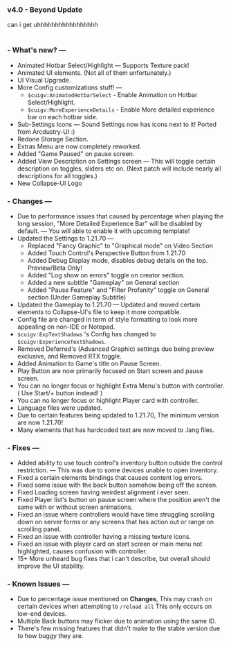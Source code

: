 ### v4.0 - Beyond Update

can i get uhhhhhhhhhhhhhhhhh<br><br>
### - What's new? —
- Animated Hotbar Select/Highlight — Supports Texture pack!
- Animated UI elements. (Not all of them unfortunately.)
- UI Visual Upgrade.
- More Config customizations stuff! —
  - `$cuigv:AnimatedHotbarSelect` - Enable Animation on Hotbar Select/Highlight.
  - `$cuigv:MoreExperienceDetails` - Enable More detailed experience bar on each hotbar side.
- Sub-Settings Icons — Sound Settings now has icons next to it! Ported from Arcdustry-UI :)
- Redone Storage Section.
- Extras Menu are now completely reworked.
- Added "Game Paused" on pause screen.
- Added View Description on Settings screen — This will toggle certain description on toggles, sliders etc on. (Next patch will include nearly all descriptions for all toggles.)
- New Collapse-UI Logo

### - Changes —
- Due to performance issues that caused by percentage when playing the long session, "More Detailed Experience Bar" will be disabled by default. — You will able to enable it with upcoming template!
- Updated the Settings to 1.21.70 —
  - Replaced "Fancy Graphic" to "Graphical mode" on Video Section
  - Added Touch Control's Perspective Button from 1.21.70
  - Added Debug Display mode, disables debug details on the top. Preview/Beta Only!
  - Added "Log show on errors" toggle on creator section.
  - Added a new subtitle "Gameplay" on General section
  - Added "Pause Feature" and "Filter Profanity" toggle on General section (Under Gameplay Subtitle)
- Updated the Gameplay to 1.21.70 — Updated and moved certain elements to Collapse-UI's file to keep it more compatible.
- Config file are changed in term of style formatting to look more appealing on non-IDE or Notepad.
- `$cuigv:ExpTextShadows` 's Config has changed to `$cuigv:ExperienceTextShadows`.
- Removed Deferred's (Advanced Graphic) settings due being preview exclusive, and Removed RTX toggle.
- Added Animation to Game's title on Pause Screen.
- Play Button are now primarily focused on Start screen and pause screen.
- You can no longer focus or highlight Extra Menu's button with controller. ( Use Start/+ button instead! )
- You can no longer focus or highlight Player card with controller.
- Language files were updated.
- Due to certain features being updated to 1.21.70, The minimum version are now 1.21.70!
- Many elements that has hardcoded text are now moved to .lang files.

### - Fixes —
- Added ability to use touch control's inventory button outside the control restriction. — This was due to some devices unable to open inventory.
- Fixed a certain elements bindings that causes content log errors.
- Fixed some issue with the back button somehow being off the screen.
- Fixed Loading screen having weirdest alignment i ever seen.
- Fixed Player list's button on pause screen where the position aren't the same with or without screen animations.
- Fixed an issue where controllers would have time struggling scrolling down on server forms or any screens that has action out or range on scrolling panel.
- Fixed an issue with controller having a missing texture icons.
- Fixed an issue with player card on start screen or main menu not highlighted, causes confusion with controller.
- 15+ More unheard bug fixes that i can't describe, but overall should improve the UI stability.

### - Known Issues —
- Due to percentage issue mentioned on **Changes**, This may crash on certain devices when attempting to `/reload all` This only occurs on low-end devices.
- Multiple Back buttons may flicker due to animation using the same ID.
- There's few missing features that didn't make to the stable version due to how buggy they are.